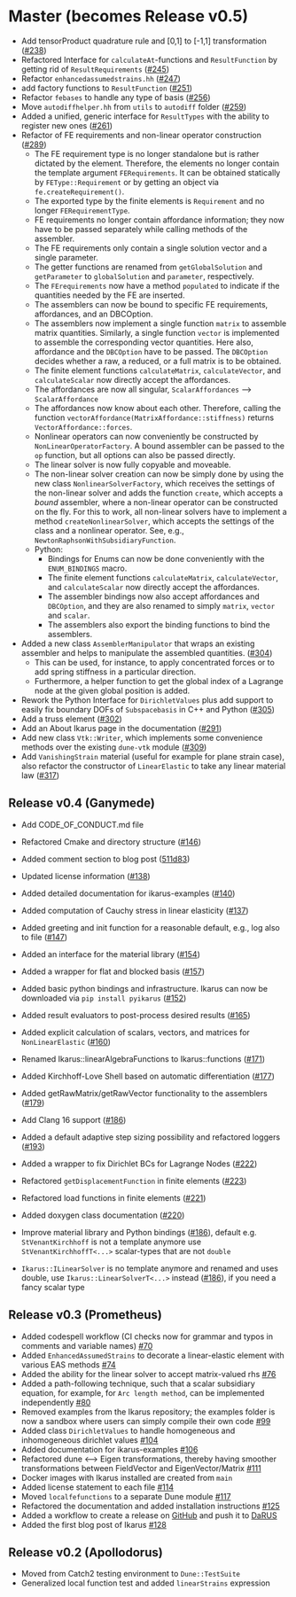 <!--
SPDX-FileCopyrightText: 2021-2024 The Ikarus Developers mueller@ibb.uni-stuttgart.de
SPDX-License-Identifier: LGPL-3.0-or-later
-->

# Master (becomes Release v0.5)

- Add tensorProduct quadrature rule and [0,1] to [-1,1] transformation ([#238](https://github.com/ikarus-project/ikarus/pull/238))
- Refactored Interface for `calculateAt`-functions and `ResultFunction` by getting rid of `ResultRequirements`
  ([#245](https://github.com/ikarus-project/ikarus/pull/245))
- Refactor `enhancedassumedstrains.hh` ([#247](https://github.com/ikarus-project/ikarus/pull/247))
- add factory functions to `ResultFunction` ([#251](https://github.com/ikarus-project/ikarus/pull/251))
- Refactor `febases` to handle any type of basis ([#256](https://github.com/ikarus-project/ikarus/pull/256))
- Move `autodiffhelper.hh` from `utils` to `autodiff` folder ([#259](https://github.com/ikarus-project/ikarus/pull/259))
- Added a unified, generic interface for `ResultTypes` with the ability to register new
  ones ([#261](https://github.com/ikarus-project/ikarus/pull/261))
- Refactor of FE requirements and non-linear operator construction ([#289](https://github.com/ikarus-project/ikarus/pull/289))
    - The FE requirement type is no longer standalone but is rather dictated by the element.
      Therefore, the elements no longer contain the template argument `FERequirements`.
      It can be obtained statically by `FEType::Requirement` or by getting an object via `fe.createRequirement()`.
    - The exported type by the finite elements is `Requirement` and no longer `FERequirementType`.
    - FE requirements no longer contain affordance information; they now have to be passed separately while calling methods of the assembler.
    - The FE requirements only contain a single solution vector and a single parameter.
    - The getter functions are renamed from `getGlobalSolution` and `getParameter` to `globalSolution` and `parameter`, respectively.
    - The `FErequirements` now have a method `populated` to indicate if the quantities needed by the FE are inserted.
    - The assemblers can now be bound to specific FE requirements, affordances, and an DBCOption.
    - The assemblers now implement a single function `matrix` to assemble matrix quantities.
      Similarly, a single function `vector` is implemented to assemble the corresponding vector quantities.
      Here also, affordance and the `DBCOption` have to be passed.
      The `DBCOption` decides whether a raw, a reduced, or a full matrix is to be obtained.
    - The finite element functions `calculateMatrix`, `calculateVector`, and `calculateScalar` now directly accept the affordances.
    - The affordances are now all singular, `ScalarAffordances` --> `ScalarAffordance`
    - The affordances now know about each other.
      Therefore, calling the function `vectorAffordance(MatrixAffordance::stiffness)` returns `VectorAffordance::forces`.
    - Nonlinear operators can now conveniently be constructed by `NonLinearOperatorFactory`. A bound assembler can be passed to the `op` function,
      but all options can also be passed directly.
    - The linear solver is now fully copyable and moveable.
    - The non-linear solver creation can now be simply done by using the new class `NonlinearSolverFactory`, which receives the settings of
      the non-linear solver and
      adds the function `create`, which accepts a *bound* assembler, where a non-linear operator can be constructed on the fly. For this to
      work, all non-linear solvers have to implement a method `createNonlinearSolver`, which accepts the settings of the class and a nonlinear
      operator. See, e.g., `NewtonRaphsonWithSubsidiaryFunction`.
    - Python:
        - Bindings for Enums can now be done conveniently with the `ENUM_BINDINGS` macro.
        - The finite element functions `calculateMatrix`, `calculateVector`, and `calculateScalar` now directly accept the affordances.
        - The assembler bindings now also accept affordances and `DBCOption`, and they are also renamed  to simply `matrix`, `vector`
          and `scalar`.
        - The assemblers also export the binding functions to bind the assemblers.
- Added a new class `AssemblerManipulator` that wraps an existing assembler
  and helps to manipulate the assembled quantities.
  ([#304](https://github.com/ikarus-project/ikarus/pull/304))
    - This can be used, for instance, to apply concentrated forces or to add spring stiffness in a particular direction.
    - Furthermore, a helper function to get the global index of a Lagrange node at the given global position is added.
- Rework the Python Interface for `DirichletValues` plus add support to easily fix boundary DOFs of `Subspacebasis` in C++ and Python ([#305](https://github.com/ikarus-project/ikarus/pull/305))
- Add a truss element ([#302](https://github.com/ikarus-project/ikarus/pull/302))
- Add an About Ikarus page in the documentation ([#291](https://github.com/ikarus-project/ikarus/pull/291))
- Add new class `Vtk::Writer`, which implements some convenience methods over the existing `dune-vtk` module ([#309](https://github.com/ikarus-project/ikarus/pull/309))
- Add `VanishingStrain` material (useful for example for plane strain case), also refactor the constructor of `LinearElastic` to take any linear material law ([#317](https://github.com/ikarus-project/ikarus/pull/317)) 

## Release v0.4 (Ganymede)

- Add CODE_OF_CONDUCT.md file
- Refactored Cmake and directory structure ([#146](https://github.com/ikarus-project/ikarus/pull/146))
- Added comment section to blog post ([511d83](https://github.com/ikarus-project/ikarus/commit/511d83f9e7c474c9b320db5bc9367114ebe2825d))
- Updated license information ([#138](https://github.com/ikarus-project/ikarus/pull/138))
- Added detailed documentation for ikarus-examples ([#140](https://github.com/ikarus-project/ikarus/pull/140))
- Added computation of Cauchy stress in linear elasticity ([#137](https://github.com/ikarus-project/ikarus/pull/137))
- Added greeting and init function for a reasonable default, e.g., log also to
  file ([#147](https://github.com/ikarus-project/ikarus/pull/147))
- Added an interface for the material library ([#154](https://github.com/ikarus-project/ikarus/pull/154))
- Added a wrapper for flat and blocked basis ([#157](https://github.com/ikarus-project/ikarus/pull/157))
- Added basic python bindings and infrastructure. Ikarus can now be downloaded
  via `pip install pyikarus` ([#152](https://github.com/ikarus-project/ikarus/pull/152))
- Added result evaluators to post-process desired results ([#165](https://github.com/ikarus-project/ikarus/pull/165))
- Added explicit calculation of scalars, vectors, and matrices for `NonLinearElastic`
  ([#160](https://github.com/ikarus-project/ikarus/pull/160))
- Renamed Ikarus::linearAlgebraFunctions to Ikarus::functions ([#171](https://github.com/ikarus-project/ikarus/pull/171))
- Added Kirchhoff-Love Shell based on automatic differentiation ([#177](https://github.com/ikarus-project/ikarus/pull/177))
- Added getRawMatrix/getRawVector functionality to the assemblers ([#179](https://github.com/ikarus-project/ikarus/pull/179))
- Add Clang 16 support ([#186](https://github.com/ikarus-project/ikarus/pull/186))
- Added a default adaptive step sizing possibility and refactored loggers ([#193](https://github.com/ikarus-project/ikarus/pull/193))
- Added a wrapper to fix Dirichlet BCs for Lagrange Nodes ([#222](https://github.com/ikarus-project/ikarus/pull/222))
- Refactored `getDisplacementFunction` in finite elements ([#223](https://github.com/ikarus-project/ikarus/pull/223))
- Refactored load functions in finite elements ([#221](https://github.com/ikarus-project/ikarus/pull/221))
- Added doxygen class documentation ([#220](https://github.com/ikarus-project/ikarus/pull/220))

- Improve material library and Python bindings ([#186](https://github.com/ikarus-project/ikarus/pull/186)), default e.g.
  `StVenantKirchhoff` is
  not a template anymore use `StVenantKirchhoffT<...>` scalar-types that are not `double`

- `Ikarus::ILinearSolver` is no template anymore and renamed and uses double, use
  `Ikarus::LinearSolverT<...>` instead ([#186](https://github.com/ikarus-project/ikarus/pull/186)),
  if you need a fancy scalar type

## Release v0.3 (Prometheus)

- Added codespell workflow (CI checks now for grammar and typos in comments
  and variable names) [#70](https://github.com/ikarus-project/ikarus/pull/70)
- Added `EnhancedAssumedStrains` to decorate a linear-elastic element with
  various EAS methods [#74](https://github.com/ikarus-project/ikarus/pull/74)
- Added the ability for the linear solver to accept matrix-valued rhs [#76](https://github.com/ikarus-project/ikarus/pull/76)
- Added a path-following technique, such that a scalar subsidiary equation, for example, for `Arc length method`,
  can be implemented independently [#80](https://github.com/ikarus-project/ikarus/pull/80)
- Removed examples from the Ikarus repository; the examples folder is now a sandbox where users can simply compile their own
  code [#99](https://github.com/ikarus-project/ikarus/pull/99)
- Added class `DirichletValues` to handle homogeneous and inhomogeneous dirichlet
  values [#104](https://github.com/ikarus-project/ikarus/pull/104)
- Added documentation for ikarus-examples [#106](https://github.com/ikarus-project/ikarus/pull/106)
- Refactored dune <--> Eigen transformations, thereby having smoother transformations between FieldVector and
  EigenVector/Matrix [#111](https://github.com/ikarus-project/ikarus/pull/111)
- Docker images with Ikarus installed are created from `main`
- Added license statement to each file [#114](https://github.com/ikarus-project/ikarus/pull/114)
- Moved `localfefunctions` to a separate Dune module [#117](https://github.com/ikarus-project/ikarus/pull/117)
- Refactored the documentation and added installation instructions [#125](https://github.com/ikarus-project/ikarus/pull/125)
- Added a workflow to create a release on [GitHub](https://github.com/ikarus-project/ikarus/releases) and push it
  to [DaRUS](https://darus.uni-stuttgart.de/dataset.xhtml?persistentId=doi%3A10.18419%2Fdarus-3303&version=DRAFT)
- Added the first blog post of Ikarus [#128](https://github.com/ikarus-project/ikarus/pull/128)

## Release v0.2 (Apollodorus)

- Moved from Catch2 testing environment to `Dune::TestSuite`
- Generalized local function test and added `linearStrains` expression
